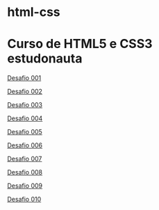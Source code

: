 # html-css
 <h1>Curso de HTML5 e CSS3 estudonauta</h1>

 <a href="https://waltergazotto.github.io/html-css/desafios/desafio001/index.html" target="_blank">Desafio 001</a>

<a href="https://waltergazotto.github.io/html-css/desafios/desafio002/index.html" target="_blank">Desafio 002</a>

<a href="https://waltergazotto.github.io/html-css/desafios/desafio003/index.html" target="_blank">Desafio 003</a>

<a href="https://waltergazotto.github.io/html-css/desafios/desafio004/index.html" target="_blank">Desafio 004</a>

<a href="https://waltergazotto.github.io/html-css/desafios/desafio005/index.html" target="_blank">Desafio 005</a>

<a href="https://waltergazotto.github.io/html-css/desafios/desafio006/index.html" target="_blank">Desafio 006</a>

<a href="https://waltergazotto.github.io/html-css/desafios/desafio007/index.html" target="_blank">Desafio 007</a>

<a href="https://waltergazotto.github.io/html-css/desafios/desafio008/index.html" target="_blank">Desafio 008</a>

<a href="https://waltergazotto.github.io/html-css/desafios/desafio009/index.html" target="_blank">Desafio 009</a>

<a href="https://waltergazotto.github.io/html-css/desafios/desafio010/index.html" target="_blank">Desafio 010</a>